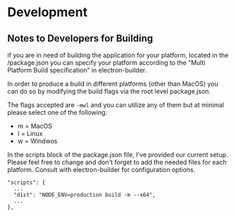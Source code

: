 # Development

## Notes to Developers for Building

if you are in need of building the application for your platform, located in the /package.json
you can specify your platform according to the "Multi Platform Build specification" in electron-builder.


In order to produce a build in different platforms (other than MacOS) you can do so by modifying the build flags via the root level package.json.

The flags accepted are `-mwl` and you can utilize any of them but at minimal please select one of the following:

- m = MacOS
- l = Linux
- w = Windwos

In the scripts block of the package.json file, I've provided our current setup. Please feel free to change and don't forget to add the needed files for each platform. Consult with electron-builder for configuration options.


```
"scripts": {
  ...
  "dist": "NODE_ENV=production build -m --x64",
  ...
},
```
